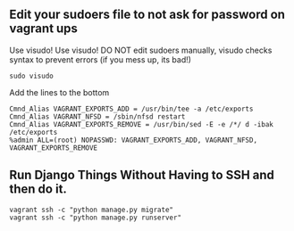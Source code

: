 ## Edit your sudoers file to not ask for password on vagrant ups

Use visudo! Use visudo! DO NOT edit sudoers manually, visudo checks syntax to prevent errors (if you mess up, its bad!)
```
sudo visudo
```

Add the lines to the bottom
```
Cmnd_Alias VAGRANT_EXPORTS_ADD = /usr/bin/tee -a /etc/exports
Cmnd_Alias VAGRANT_NFSD = /sbin/nfsd restart
Cmnd_Alias VAGRANT_EXPORTS_REMOVE = /usr/bin/sed -E -e /*/ d -ibak /etc/exports
%admin ALL=(root) NOPASSWD: VAGRANT_EXPORTS_ADD, VAGRANT_NFSD, VAGRANT_EXPORTS_REMOVE
```

## Run Django Things Without Having to SSH and then do it.
```
vagrant ssh -c "python manage.py migrate"
vagrant ssh -c "python manage.py runserver"
```